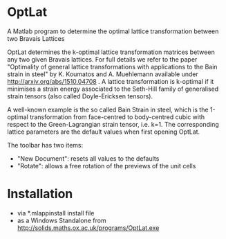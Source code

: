 # OptLat
A Matlab program to determine the optimal lattice transformation between two Bravais Lattices

OptLat determines the k-optimal lattice transformation matrices between any two given Bravais lattices. For full details we refer to the paper "Optimality of general lattice transformations with applications to the Bain strain in steel" by K. Koumatos and A. Muehlemann available under http://arxiv.org/abs/1510.04708 . 
A lattice transformation is k-optimal if it minimises a strain energy associated to the Seth-Hill family of generalised strain tensors (also called Doyle-Ericksen tensors).

A well-known example is the so called Bain Strain in steel, which is the 1-optimal transformation from face-centred to body-centred cubic with respect to the Green-Lagrangian strain tensor, i.e. k=1. The corresponding lattice parameters are the default values when first opening OptLat.

The toolbar has two items: 
- "New Document": resets all values to the defaults 
- "Rotate": allows a free rotation of the previews of the unit cells

# Installation
 - via *.mlappinstall install file
 - as a Windows Standalone from http://solids.maths.ox.ac.uk/programs/OptLat.exe
